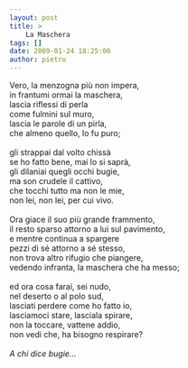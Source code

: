 ```yaml
---
layout: post
title: >
    La Maschera
tags: []
date: 2009-01-24 18:25:00
author: pietro
---
```

Vero, la menzogna più non impera,<br/>in frantumi ormai la maschera,<br/>lascia riflessi di perla<br/>come fulmini sul muro,<br/>lascia le parole di un pirla,<br/>che almeno quello, lo fu puro;<br/><br/>gli strappai dal volto chissà<br/>se ho fatto bene, mai lo si saprà,<br/>gli dilaniai quegli occhi bugie,<br/>ma son crudele il cattivo,<br/>che tocchi tutto ma non le mie,<br/>non lei, non lei, per cui vivo.<br/><br/>Ora giace il suo più grande frammento,<br/>il resto sparso attorno a lui sul pavimento,<br/>e mentre continua a spargere<br/>pezzi di sé attorno a sé stesso,<br/>non trova altro rifugio che piangere,<br/>vedendo infranta, la maschera che ha messo;<br/><br/>ed ora cosa farai, sei nudo,<br/>nel deserto o al polo sud,<br/>lasciati perdere come ho fatto io,<br/>lasciamoci stare, lasciala spirare,<br/>non la toccare, vattene addio,<br/>non vedi che, ha bisogno respirare?<br/><br/><span style="font-style: italic">A chi dice bugie...</span>
